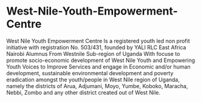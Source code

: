 # West-Nile-Youth-Empowerment-Centre
 West Nile Youth Empowerment Centre Is  a registered youth led non profit initiative with registration No. 503/431,  founded by YALI RLC East Africa Nairobi Alumnus From Westnile Sub-region of Uganda With focuse to promote socio-economic development of West Nile Youth and Empowering Youth Voices to Improve Services and engage in Economic and/or human development,  sustainable environmental development and poverty eradication amongst the youth/people in West Nile region of Uganda, namely the districts of Arua, Adjumani, Moyo, Yumbe, Koboko, Maracha, Nebbi, Zombo and any other district created out of West Nile.
